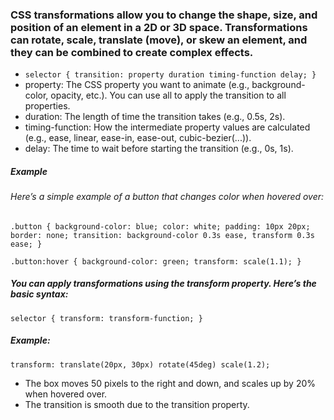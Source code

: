 ### CSS transformations allow you to change the shape, size, and position of an element in a 2D or 3D space. Transformations can rotate, scale, translate (move), or skew an element, and they can be combined to create complex effects.
* `selector {
    transition: property duration timing-function delay;
}`
* property: The CSS property you want to animate (e.g., background-color, opacity, etc.). You can use all to apply the transition to all properties.
* duration: The length of time the transition takes (e.g., 0.5s, 2s).
* timing-function: How the intermediate property values are calculated (e.g., ease, linear, ease-in, ease-out, cubic-bezier(...)).
* delay: The time to wait before starting the transition (e.g., 0s, 1s).
##### Example
###### Here’s a simple example of a button that changes color when hovered over:
`.button {
    background-color: blue;
    color: white;
    padding: 10px 20px;
    border: none;
    transition: background-color 0.3s ease, transform 0.3s ease;
}`

`.button:hover {
    background-color: green;
    transform: scale(1.1);
}
`
##### You can apply transformations using the transform property. Here’s the basic syntax:
`selector {
    transform: transform-function;
}
`
##### Example:
`transform: translate(20px, 30px) rotate(45deg) scale(1.2);
`
* The box moves 50 pixels to the right and down, and scales up by 20% when hovered over.
* The transition is smooth due to the transition property.
